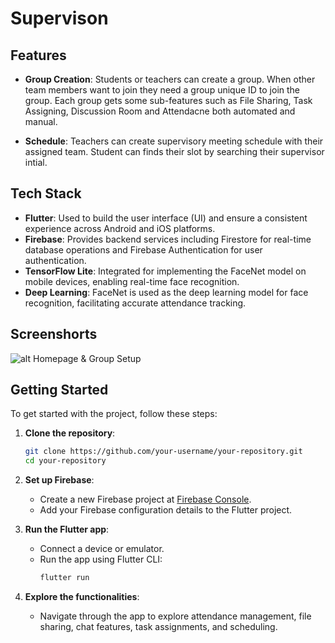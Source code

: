 
# Supervison


## Features

- **Group Creation**: Students or teachers can create a group. When other team members want to join they need a group unique ID to join the group. Each group gets some sub-features such as File Sharing, Task Assigning, Discussion Room and Attendacne both automated and manual. 

- **Schedule**: Teachers can create supervisory meeting schedule with their assigned team. Student can finds their slot by searching their supervisor intial.  


## Tech Stack

- **Flutter**: Used to build the user interface (UI) and ensure a consistent experience across Android and iOS platforms.
- **Firebase**: Provides backend services including Firestore for real-time database operations and Firebase Authentication for user authentication.
- **TensorFlow Lite**: Integrated for implementing the FaceNet model on mobile devices, enabling real-time face recognition.
- **Deep Learning**: FaceNet is used as the deep learning model for face recognition, facilitating accurate attendance tracking.

## Screenshorts
![alt Homepage & Group Setup](https://drive.google.com/file/d/1cWvJ736R1q-LUMwENZP6DPcSi7_RYXOM/view?usp=drive_link)

## Getting Started

To get started with the project, follow these steps:

1. **Clone the repository**:
   ```bash
   git clone https://github.com/your-username/your-repository.git
   cd your-repository
   ```

2. **Set up Firebase**:
   - Create a new Firebase project at [Firebase Console](https://console.firebase.google.com/).
   - Add your Firebase configuration details to the Flutter project.

3. **Run the Flutter app**:
   - Connect a device or emulator.
   - Run the app using Flutter CLI:
     ```bash
     flutter run
     ```

4. **Explore the functionalities**:
   - Navigate through the app to explore attendance management, file sharing, chat features, task assignments, and scheduling.

